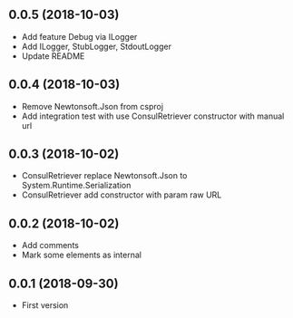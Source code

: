 ## 0.0.5 (2018-10-03)

- Add feature Debug via ILogger
- Add ILogger, StubLogger, StdoutLogger
- Update README

## 0.0.4 (2018-10-03)

- Remove Newtonsoft.Json from csproj
- Add integration test with use ConsulRetriever constructor with manual url

## 0.0.3 (2018-10-02)

- ConsulRetriever replace Newtonsoft.Json to System.Runtime.Serialization
- ConsulRetriever add constructor with param raw URL

## 0.0.2 (2018-10-02)

- Add comments
- Mark some elements as internal

## 0.0.1 (2018-09-30)

- First version
